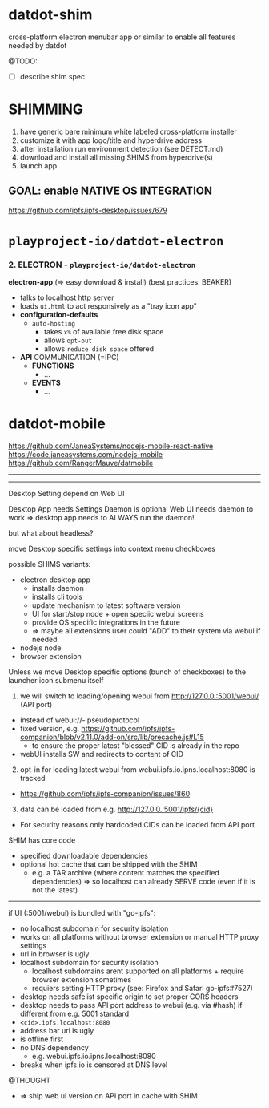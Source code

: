 # datdot-shim
cross-platform electron menubar app or similar to enable all features needed by datdot


@TODO:
* [ ] describe shim spec



# SHIMMING
1. have generic bare minimum white labeled cross-platform installer
2. customize it with app logo/title and hyperdrive address
3. after installation run environment detection (see DETECT.md)
4. download and install all missing SHIMS from hyperdrive(s)
5. launch app


## GOAL: enable NATIVE OS INTEGRATION
https://github.com/ipfs/ipfs-desktop/issues/679

# `playproject-io/datdot-electron`

### 2. ELECTRON - `playproject-io/datdot-electron`
**electron-app** (=> easy download & install) (best practices: BEAKER)
  * talks to localhost http server
  * loads `ui.html` to act responsively as a "tray icon app"
* **configuration-defaults**
  * `auto-hosting`
    * takes `x%` of available free disk space
    * allows `opt-out`
    * allows `reduce disk space` offered
* **API** COMMUNICATION (=IPC)
  * **FUNCTIONS**
    * ...
  * **EVENTS**
    * ...



# datdot-mobile

https://github.com/JaneaSystems/nodejs-mobile-react-native
https://code.janeasystems.com/nodejs-mobile
https://github.com/RangerMauve/datmobile



--------------------------------------------------
--------------------------------------------------

Desktop Setting depend on Web UI

Desktop App needs Settings
Daemon is optional
Web UI needs daemon to work
=> desktop app needs to ALWAYS run the daemon!

but what about headless?

move Desktop specific settings into context menu checkboxes

possible SHIMS variants:
* electron desktop app
  * installs daemon
  * installs cli tools
  * update mechanism to latest software version
  * UI for start/stop node + open speciic webui screens
  * provide OS specific integrations in the future
  * => maybe all extensions user could "ADD" to their system via webui if needed
* nodejs node
* browser extension

Unless we move Desktop specific options (bunch of checkboxes) to the launcher icon submenu itself
1. we will switch to loading/opening webui from http://127.0.0.:5001/webui/ (API port)
  * instead of webui://- pseudoprotocol
  * fixed version, e.g. https://github.com/ipfs/ipfs-companion/blob/v2.11.0/add-on/src/lib/precache.js#L15
    * to ensure the proper latest "blessed" CID is already in the repo
  * webUI installs SW and redirects to content of CID
2. opt-in for loading latest webui from webui.ipfs.io.ipns.localhost:8080 is tracked
  * https://github.com/ipfs/ipfs-companion/issues/860
3. data can be loaded from e.g. http://127.0.0.:5001/ipfs/{cid}
  * For security reasons only hardcoded CIDs can be loaded from API port

SHIM has core code
+ specified downloadable dependencies
+ optional hot cache that can be shipped with the SHIM
  * e.g. a TAR archive (where content matches the specified dependencies)
=> so localhost can already SERVE code (even if it is not the latest)



----------------------------



if UI (:5001/webui) is bundled with "go-ipfs":
* no localhost subdomain for security isolation
* works on all platforms without browser extension or manual HTTP proxy settings
* url in browser is ugly
* localhost subdomain for security isolation
  * localhost subdomains arent supported on all platforms + require browser extension sometimes
  * requiers setting HTTP proxy (see: Firefox and Safari go-ipfs#7527)
* desktop needs safelist specific origin to set proper CORS headers
* desktop needs to pass API port address to webui (e.g. via #hash) if different from e.g. 5001 standard
* `<cid>.ipfs.localhost:8080`
* address bar url is ugly
* is offline first
* no DNS dependency
  * e.g. webui.ipfs.io.ipns.localhost:8080
* breaks when ipfs.io is censored at DNS level

@THOUGHT
* => ship web ui version on API port in cache with SHIM

